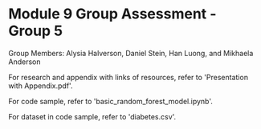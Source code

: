 # Module 9 Group Assessment - Group 5

Group Members: Alysia Halverson, Daniel Stein, Han Luong, and Mikhaela Anderson



For research and appendix with links of resources, refer to 'Presentation with Appendix.pdf'. 

For code sample, refer to 'basic_random_forest_model.ipynb'.

For dataset in code sample, refer to 'diabetes.csv'.
